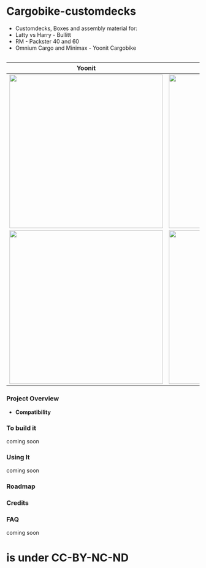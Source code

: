 



# Cargobike-customdecks

- Customdecks, Boxes and assembly material for:
 - Latty vs Harry - Bullitt
  - RM - Packster 40 and 60
   - Omnium Cargo and Minimax
    - Yoonit Cargobike
##
| Yoonit  | Flipdeck|
|----------|----------|
| <img src="https://github.com/kallibaba/Cargobike-customdecks/blob/main/Yoonit%20Bike/IMG_0534.PNG" width="400"> | <img src="https://github.com/kallibaba/Cargobike-customdecks/blob/main/Yoonit%20Bike/IMG_0535.PNG" width="400"> |
| <img src="https://github.com/kallibaba/Cargobike-customdecks/blob/main/Yoonit%20Bike/IMG_0536.PNG" width="400"> | <img src="https://github.com/kallibaba/Cargobike-customdecks/blob/main/Yoonit%20Bike/IMG_0537.PNG" width="400">  |

### Project Overview


- **Compatibility** 


### To build it

coming soon


### Using It

coming soon


### Roadmap


### Credits


### FAQ

coming soon

# is under CC-BY-NC-ND
